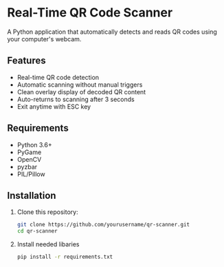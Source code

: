 # Real-Time QR Code Scanner

A Python application that automatically detects and reads QR codes using your computer's webcam.

## Features

- Real-time QR code detection
- Automatic scanning without manual triggers
- Clean overlay display of decoded QR content
- Auto-returns to scanning after 3 seconds
- Exit anytime with ESC key

## Requirements

- Python 3.6+
- PyGame
- OpenCV
- pyzbar
- PIL/Pillow


## Installation

1. Clone this repository:
   ```bash
   git clone https://github.com/yourusername/qr-scanner.git
   cd qr-scanner
   ```
2. Install needed libaries
   ```bash
   pip install -r requirements.txt
   ```
   
